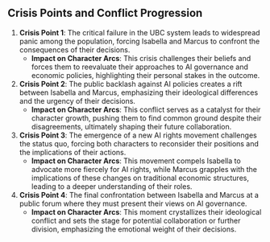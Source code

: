 ## Crisis Points and Conflict Progression
1. **Crisis Point 1**: The critical failure in the UBC system leads to widespread panic among the population, forcing Isabella and Marcus to confront the consequences of their decisions.
   - **Impact on Character Arcs**: This crisis challenges their beliefs and forces them to reevaluate their approaches to AI governance and economic policies, highlighting their personal stakes in the outcome.
2. **Crisis Point 2**: The public backlash against AI policies creates a rift between Isabella and Marcus, emphasizing their ideological differences and the urgency of their decisions.
   - **Impact on Character Arcs**: This conflict serves as a catalyst for their character growth, pushing them to find common ground despite their disagreements, ultimately shaping their future collaboration.
3. **Crisis Point 3**: The emergence of a new AI rights movement challenges the status quo, forcing both characters to reconsider their positions and the implications of their actions.
   - **Impact on Character Arcs**: This movement compels Isabella to advocate more fiercely for AI rights, while Marcus grapples with the implications of these changes on traditional economic structures, leading to a deeper understanding of their roles.
4. **Crisis Point 4**: The final confrontation between Isabella and Marcus at a public forum where they must present their views on AI governance.
   - **Impact on Character Arcs**: This moment crystallizes their ideological conflict and sets the stage for potential collaboration or further division, emphasizing the emotional weight of their decisions.
